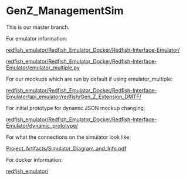 # GenZ_ManagementSim

This is our master branch.

For emulator information:

[redfish_emulator/Redfish_Emulator_Docker/Redfish-Interface-Emulator/](https://github.com/jmm9683/GenZ_ManagementSim/tree/master/redfish_emulator/Redfish_Emulator_Docker/Redfish-Interface-Emulator)

[redfish_emulator/Redfish_Emulator_Docker/Redfish-Interface-Emulator/emulator_multiple.py](https://github.com/jmm9683/GenZ_ManagementSim/blob/master/redfish_emulator/Redfish_Emulator_Docker/Redfish-Interface-Emulator/emulator_multiple.py)

For our mockups which are run by default if using emulator_multiple:

[redfish_emulator/Redfish_Emulator_Docker/Redfish-Interface-Emulator/api_emulator/redfish/Gen_Z_Extension_DMTF/](https://github.com/jmm9683/GenZ_ManagementSim/tree/master/redfish_emulator/Redfish_Emulator_Docker/Redfish-Interface-Emulator/api_emulator/redfish/Gen_Z_Extension_DMTF)

For initial prototype for dynamic JSON mockup changing:

[redfish_emulator/Redfish_Emulator_Docker/Redfish-Interface-Emulator/dynamic_prototype/](https://github.com/jmm9683/GenZ_ManagementSim/tree/master/redfish_emulator/Redfish_Emulator_Docker/Redfish-Interface-Emulator/dynamic_prototype)

For what the connections on the simulator look like:

[Project_Artifacts/Simulator_Diagram_and_Info.pdf](https://github.com/jmm9683/GenZ_ManagementSim/tree/master/Project_Artifacts)

For docker information:

[redfish_emulator/](https://github.com/jmm9683/GenZ_ManagementSim/tree/master/redfish_emulator)
